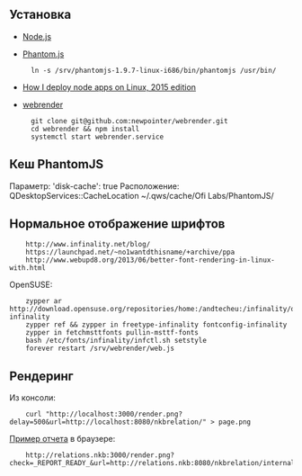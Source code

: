 Установка
---------
* [Node.js](https://github.com/joyent/node/wiki/Installing-Node.js-via-package-manager#opensuse--sle)
* [Phantom.js](http://phantomjs.org/download.html)
    
        ln -s /srv/phantomjs-1.9.7-linux-i686/bin/phantomjs /usr/bin/

* [How I deploy node apps on Linux, 2015 edition](https://medium.com/@mikemaccana/how-i-deploy-node-apps-on-linux-2014-edition-309d606219ca)

* [webrender](http://repo.nkb/git/gitweb.cgi?p=nullpointer/webrender.git;a=summary)

        git clone git@github.com:newpointer/webrender.git
        cd webrender && npm install
        systemctl start webrender.service


Кеш PhantomJS
-------------
Параметр:
    'disk-cache': true
Расположение:
    QDesktopServices::CacheLocation
    ~/.qws/cache/Ofi Labs/PhantomJS/


Нормальное отображение шрифтов
------------------------------

        http://www.infinality.net/blog/
        https://launchpad.net/~no1wantdthisname/+archive/ppa
        http://www.webupd8.org/2013/06/better-font-rendering-in-linux-with.html

OpenSUSE:

        zypper ar http://download.opensuse.org/repositories/home:/andtecheu:/infinality/openSUSE_12.1/ infinality
        zypper ref && zypper in freetype-infinality fontconfig-infinality
        zypper in fetchmsttfonts pullin-msttf-fonts
        bash /etc/fonts/infinality/infctl.sh setstyle
        forever restart /srv/webrender/web.js

Рендеринг
---------
Из консоли:

        curl "http://localhost:3000/render.png?delay=500&url=http://localhost:8080/nkbrelation/" > page.png

[Пример отчета](http://relations.nkb:8080/nkbrelation/internal/report/534eb884e4b005a5d2fea86b) в браузере:

        http://relations.nkb:3000/render.png?check=_REPORT_READY_&url=http://relations.nkb:8080/nkbrelation/internal/report/534eb884e4b005a5d2fea86b
